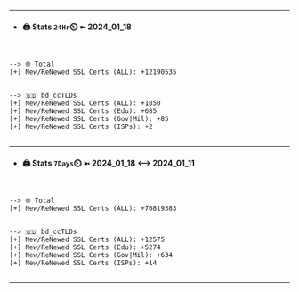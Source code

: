 

---
- #### 🖨️ **Stats** `24Hr`⏲️ ➼ 2024_01_18
```console


--> 🌐 Total
[+] New/ReNewed SSL Certs (ALL): +12190535


--> 🇧🇩 bd_ccTLDs
[+] New/ReNewed SSL Certs (ALL): +1850
[+] New/ReNewed SSL Certs (Edu): +685
[+] New/ReNewed SSL Certs (Gov|Mil): +85
[+] New/ReNewed SSL Certs (ISPs): +2


```

---
- #### 🖨️ **Stats** `7Days`⏲️ ➼ 2024_01_18 <--> 2024_01_11
```console


--> 🌐 Total
[+] New/ReNewed SSL Certs (ALL): +70819383


--> 🇧🇩 bd_ccTLDs
[+] New/ReNewed SSL Certs (ALL): +12575
[+] New/ReNewed SSL Certs (Edu): +5274
[+] New/ReNewed SSL Certs (Gov|Mil): +634
[+] New/ReNewed SSL Certs (ISPs): +14


```

---

